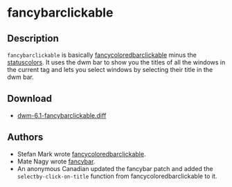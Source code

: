 fancybarclickable
=================

Description
-----------
`fancybarclickable` is basically [fancycoloredbarclickable](fancycoloredbarclickable)
minus the [statuscolors](statuscolors). It uses the dwm bar to show you the
titles of all the windows in the current tag and lets you select windows by
selecting their title in the dwm bar.

Download
--------
* [dwm-6.1-fancybarclickable.diff](dwm-6.1-fancybarclickable.diff)

Authors
-------
* Stefan Mark wrote [fancycoloredbarclickable](fancycoloredbarclickable.md).
* Mate Nagy wrote [fancybar](fancybar.md).
* An anonymous Canadian updated the fancybar patch and added the
  `selectby-click-on-title` function from fancycoloredbarclickable to it.
